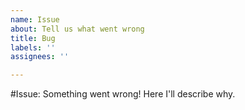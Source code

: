 ```yaml
---
name: Issue
about: Tell us what went wrong
title: Bug
labels: ''
assignees: ''

---
```


#Issue: 
Something went wrong! Here I'll describe why.

